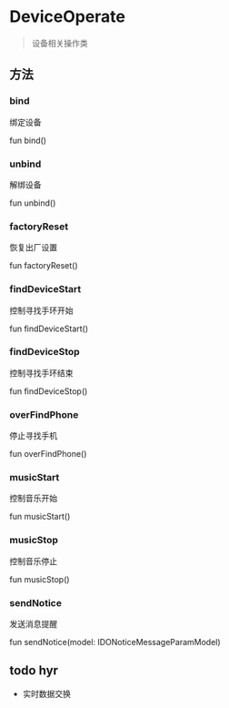 <show-structure depth="2"/>

# DeviceOperate

> 设备相关操作类

## 方法

### bind

绑定设备

<code-block lang="Kotlin">
    fun bind()
</code-block>

### unbind

解绑设备

<code-block lang="Kotlin">
    fun unbind()
</code-block>

### factoryReset

恢复出厂设置

<code-block lang="Kotlin">
    fun factoryReset()
</code-block>

### findDeviceStart

控制寻找手环开始

<code-block lang="Kotlin">
    fun findDeviceStart()
</code-block>

### findDeviceStop

控制寻找手环结束

<code-block lang="Kotlin">
    fun findDeviceStop()
</code-block>

### overFindPhone

停止寻找手机

<code-block lang="Kotlin">
    fun overFindPhone()
</code-block>

### musicStart

控制音乐开始

<code-block lang="Kotlin">
    fun musicStart()
</code-block>

### musicStop

控制音乐停止

<code-block lang="Kotlin">
    fun musicStop()
</code-block>

### sendNotice

发送消息提醒

<code-block lang="Kotlin">
    fun sendNotice(model: IDONoticeMessageParamModel)
</code-block>

## todo hyr
- 实时数据交换